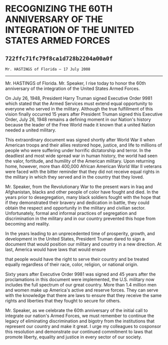 # RECOGNIZING THE 60TH ANNIVERSARY OF THE INTEGRATION OF THE UNITED  STATES ARMED FORCES
## `722ffc71fc79f8ca1d728b2204a00a0f`
`Mr. HASTINGS of Florida — 17 July 2008`

---


Mr. HASTINGS of Florida. Mr. Speaker, I rise today to honor the 60th 
anniversary of the integration of the United States Armed Forces.

On July 26, 1948, President Harry Truman signed Executive Order 9981 
which stated that the Armed Services must extend equal opportunity to 
everyone who served in the military. Although the true fulfillment of 
this vision finally occurred 15 years after President Truman signed 
this Executive Order, July 26, 1948 remains a defining moment in our 
Nation's history because the leader of the Free World made it known 
that a united Nation needed a united military.

This extraordinary document was signed shortly after World War II 
when American troops and their allies restored hope, justice, and life 
to millions of people who were suffering under horrific dictatorship 
and terror. In the deadliest and most wide spread war in human history, 
the world had seen the valor, fortitude, and humility of the American 
military. Upon returning home, however, more than 400,000 African 
American World War II veterans were faced with the bitter reminder that 
they did not receive equal rights in the military in which they served 
and in the country that they loved.

Mr. Speaker, from the Revolutionary War to the present wars in Iraq 
and Afghanistan, blacks and other people of color have fought and died. 
In the years prior to desegregation, many black soldiers fought with 
the hope that if they demonstrated their bravery and dedication in 
battle, they could obtain the respect and opportunity in the military 
and civilian sector. Unfortunately, formal and informal practices of 
segregation and discrimination in the military and in our country 
prevented this hope from becoming and reality.

In the years leading to an unprecedented time of prosperity, growth, 
and development in the United States, President Truman dared to sign a 
document that would position our military and country in a new 
direction. At last, America would have laws that would ensure


that people would have the right to serve their country and be treated 
equally regardless of their race, color, religion, or national origin.

Sixty years after Executive Order 9981 was signed and 45 years after 
the proclamations in this document were implemented, the U.S. military 
now includes the full spectrum of our great country. More than 1.4 
million men and women make up America's active and reserve forces. They 
can serve with the knowledge that there are laws to ensure that they 
receive the same rights and liberties that they fought to secure for 
others.

Mr. Speaker, as we celebrate the 60th anniversary of the initial call 
to integrate our nation's Armed Forces, we must remember to continue 
the legacy of eliminating discrimination and bigotry from the 
institutions that represent our country and make it great. I urge my 
colleagues to cosponsor this resolution and demonstrate our continued 
commitment to laws that promote liberty, equality and justice in every 
sector of our society.
